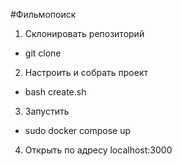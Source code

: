 #Фильмопоиск

1. Склонировать репозиторий
- git clone

2. Настроить и собрать проект
- bash create.sh

3. Запустить
- sudo docker compose up

4. Открыть по адресу localhost:3000